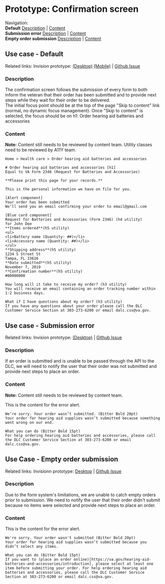 # Prototype: Confirmation screen 

Navigation: <br>
**Default** [Description](https://github.com/department-of-veterans-affairs/va.gov-team/blob/master/products/medical-device-tool/design/prototype-confirmation-screen.md#description) | [Content](https://github.com/department-of-veterans-affairs/va.gov-team/blob/master/products/medical-device-tool/design/prototype-confirmation-screen.md#content)<br>
**Submission error** [Description](https://github.com/department-of-veterans-affairs/va.gov-team/blob/master/products/medical-device-tool/design/prototype-confirmation-screen.md#description-1) | [Content](https://github.com/department-of-veterans-affairs/va.gov-team/blob/master/products/medical-device-tool/design/prototype-confirmation-screen.md#content-1)<br>
**Empty order submission** [Description](https://github.com/department-of-veterans-affairs/va.gov-team/blob/master/products/medical-device-tool/design/prototype-confirmation-screen.md#description-2) | [Content](https://github.com/department-of-veterans-affairs/va.gov-team/blob/master/products/medical-device-tool/design/prototype-confirmation-screen.md#content-2)<br>

## Use case - Default

Related links: Invision prototype: [(Desktop)](https://vsateams.invisionapp.com/share/MYVTQ79UGNP) [(Mobile)](https://vsateams.invisionapp.com/share/NCVTQ81RDH7) | [Github Issue](https://github.com/department-of-veterans-affairs/va.gov-team/issues/6712)

### Description 
The confirmation screen follows the submission of every form to both inform the veteran that their order has been submitted and to provide next steps while they wait for their order to be delivered.<br>
The initial focus point should be at the top of the page "Skip to content" link (normal, no dynamic focus management).
Once "Skip to content" is selected, the focus should be on h1: Order hearing aid batteries and accessories

### Content
**Note:** Content still needs to be reviewed by content team. Utility classes need to be reviewed by A11Y team. 

```
Home > Health care > Order hearing aid batteries and accessories

# Order hearing aid batteries and accessories [h1]
Equal to VA Form 2346 (Request for Batteries and Accessories)

**Please print this page for your records.**

This is the personal information we have on file for you. 

[Alert component]
Your order has been submitted
We’ll send you an email confirming your order to email@gmail.com

[Blue card component]
Request for Batteries and Accessories (Form 2346) (h4 utility)
for John Doe
**Items ordered**(h5 utility)
<ul>
<li>Battery name (Quantity: ##)</li>
<li>Accessory name (Quantity: ##)</li>
</ul>
**Shipping address**(h5 utility)
1234 S Street St
Tampa, FL 33616
**Date submitted**(h5 utility)
November 7, 2019
**Confirmation number**(h5 utility)
#00000000

How long will it take to receive my order? (h3 utility)
You will receive an email containing an order tracking number within 1-2 business days.

What if I have questions about my order? (h3 utility)
If you have any questions about your order please call the DLC Customer Service Section at 303-273-6200 or email dalc.css@va.gov.
```

## Use case - Submission error

Related links: Invision prototype: [(Desktop)](https://vsateams.invisionapp.com/share/STXMOEPZ3W4) | [Github Issue](https://github.com/department-of-veterans-affairs/va.gov-team/issues/9783)

### Description 
If an order is submitted and is unable to be passed through the API to the DLC, we will need to notify the user that their order was not submitted and provide next steps to place an order. 

### Content
**Note:** Content still needs to be reviewed by content team.

This is the content for the error alert.
```
We’re sorry. Your order wasn’t submitted. (Bitter Bold 20pt)
Your order for hearing aid supplies wasn’t submitted because something went wrong on our end.

What you can do (Bitter Bold 15pt)
For help ordering hearing aid batteries and accessories, please call the DLC Customer Service Section at 303-273-6200 or email dalc.css@va.gov.
```

## Use Case - Empty order submission

Related links: Invisionn prototype: [Desktop](https://vsateams.invisionapp.com/share/6MVTG94WNH5#/422126004_Empty_Order_Submission) | [Github Issue](https://github.com/department-of-veterans-affairs/va.gov-team/issues/10373)

### Description
Due to the form system's limitations, we are unable to catch empty orders prior to submission. We need to notify the user that their order didn't submit because no items were selected and provide next steps to place an order. 

### Content

This is the content for the error alert. 
```
We're sorry. Your order wasn't submitted (Bitter Bold 20pt)
Your order for hearing aid supplies wasn’t submitted because you didn’t select any items.

What you can do (Bitter Bold 15pt)
If you want to (place an order online)[https://va.gov/hearing-aid-batteries-and-accessories/introduction], please select at least one item before submitting your order. For help ordering hearing aid batteries and accessories, please call the DLC Customer Service Section at 303-273-6200 or email dalc.css@va.gov.
```
